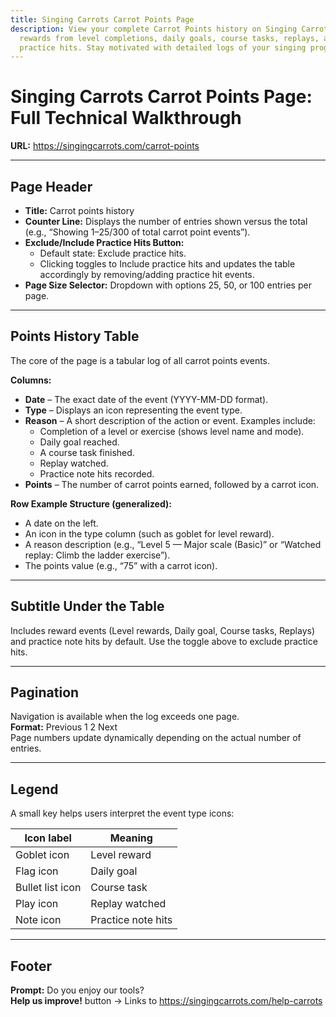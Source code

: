 ```yaml
---
title: Singing Carrots Carrot Points Page
description: View your complete Carrot Points history on Singing Carrots. Track
  rewards from level completions, daily goals, course tasks, replays, and
  practice hits. Stay motivated with detailed logs of your singing progress.
---
```

# Singing Carrots Carrot Points Page: Full Technical Walkthrough

**URL:** <https://singingcarrots.com/carrot-points>

---

## Page Header
- **Title:** Carrot points history
- **Counter Line:** Displays the number of entries shown versus the total (e.g., “Showing 1–25/300 of total carrot point events”).
- **Exclude/Include Practice Hits Button:**
  - Default state: Exclude practice hits.
  - Clicking toggles to Include practice hits and updates the table accordingly by removing/adding practice hit events.
- **Page Size Selector:** Dropdown with options 25, 50, or 100 entries per page.

---

## Points History Table
The core of the page is a tabular log of all carrot points events.

**Columns:**
- **Date** – The exact date of the event (YYYY-MM-DD format).
- **Type** – Displays an icon representing the event type.
- **Reason** – A short description of the action or event. Examples include:
  - Completion of a level or exercise (shows level name and mode).
  - Daily goal reached.
  - A course task finished.
  - Replay watched.
  - Practice note hits recorded.
- **Points** – The number of carrot points earned, followed by a carrot icon.

**Row Example Structure (generalized):**
- A date on the left.
- An icon in the type column (such as goblet for level reward).
- A reason description (e.g., “Level 5 — Major scale (Basic)” or “Watched replay: Climb the ladder exercise”).
- The points value (e.g., “75” with a carrot icon).

---

## Subtitle Under the Table
Includes reward events (Level rewards, Daily goal, Course tasks, Replays) and practice note hits by default. Use the toggle above to exclude practice hits.

---

## Pagination
Navigation is available when the log exceeds one page.  
**Format:** Previous 1 2 Next  
Page numbers update dynamically depending on the actual number of entries.

---

## Legend
A small key helps users interpret the event type icons:

| Icon label        | Meaning                |
|-------------------|------------------------|
| Goblet icon       | Level reward           |
| Flag icon         | Daily goal             |
| Bullet list icon  | Course task            |
| Play icon         | Replay watched         |
| Note icon         | Practice note hits     |

---

## Footer
**Prompt:** Do you enjoy our tools?  
**Help us improve!** button → Links to <https://singingcarrots.com/help-carrots>
